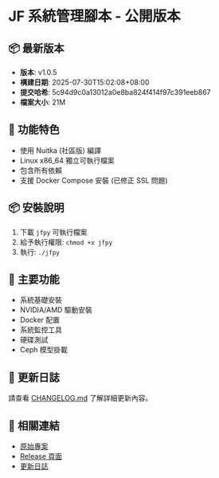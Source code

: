 # JF 系統管理腳本 - 公開版本

## 📦 最新版本
- **版本**: v1.0.5
- **構建日期**: 2025-07-30T15:02:08+08:00
- **提交哈希**: 5c94d9c0a13012a0e8ba824f414f97c391eeb867
- **檔案大小**: 21M

## 🚀 功能特色
- 使用 Nuitka (社區版) 編譯
- Linux x86_64 獨立可執行檔案
- 包含所有依賴
- 支援 Docker Compose 安裝 (已修正 SSL 問題)

## 📦 安裝說明
1. 下載 `jfpy` 可執行檔案
2. 給予執行權限: `chmod +x jfpy`
3. 執行: `./jfpy`

## 🎯 主要功能
- 系統基礎安裝
- NVIDIA/AMD 驅動安裝
- Docker 配置
- 系統監控工具
- 硬碟測試
- Ceph 模型掛載

## 📝 更新日誌
請查看 [CHANGELOG.md](https://github.com/jfphi/jfpy/blob/main/CHANGELOG.md) 了解詳細更新內容。

## 🔗 相關連結
- [原始專案](https://github.com/jfphi/jfpy)
- [Release 頁面](https://github.com/jfphi/jfpy/releases)
- [更新日誌](https://github.com/jfphi/jfpy/blob/main/CHANGELOG.md)
